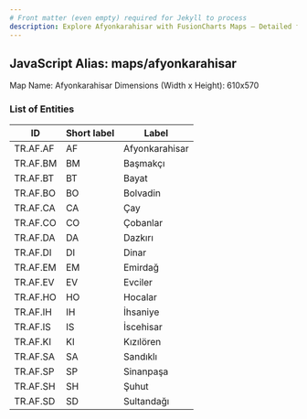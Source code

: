 ```yaml
---
# Front matter (even empty) required for Jekyll to process
description: Explore Afyonkarahisar with FusionCharts Maps – Detailed features for seamless integration. Try now & enhance your data visualization today! 
---
```


## JavaScript Alias: maps/afyonkarahisar

Map Name: Afyonkarahisar
Dimensions (Width x Height): 610x570

### List of Entities

| ID       | Short label | Label          |
| -------- | ----------- | -------------- |
| TR.AF.AF | AF          | Afyonkarahisar |
| TR.AF.BM | BM          | Başmakçı       |
| TR.AF.BT | BT          | Bayat          |
| TR.AF.BO | BO          | Bolvadin       |
| TR.AF.CA | CA          | Çay            |
| TR.AF.CO | CO          | Çobanlar       |
| TR.AF.DA | DA          | Dazkırı        |
| TR.AF.DI | DI          | Dinar          |
| TR.AF.EM | EM          | Emirdağ        |
| TR.AF.EV | EV          | Evciler        |
| TR.AF.HO | HO          | Hocalar        |
| TR.AF.IH | IH          | İhsaniye       |
| TR.AF.IS | IS          | İscehisar      |
| TR.AF.KI | KI          | Kızılören      |
| TR.AF.SA | SA          | Sandıklı       |
| TR.AF.SP | SP          | Sinanpaşa      |
| TR.AF.SH | SH          | Şuhut          |
| TR.AF.SD | SD          | Sultandağı     |
